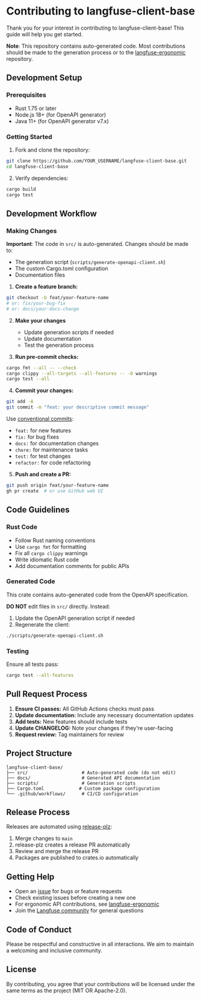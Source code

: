 # Contributing to langfuse-client-base

Thank you for your interest in contributing to langfuse-client-base! This guide will help you get started.

**Note**: This repository contains auto-generated code. Most contributions should be made to the generation process or to the [langfuse-ergonomic](https://github.com/genai-rs/langfuse-ergonomic) repository.

## Development Setup

### Prerequisites

- Rust 1.75 or later
- Node.js 18+ (for OpenAPI generator)
- Java 11+ (for OpenAPI generator v7.x)

### Getting Started

1. Fork and clone the repository:
```bash
git clone https://github.com/YOUR_USERNAME/langfuse-client-base.git
cd langfuse-client-base
```

2. Verify dependencies:
```bash
cargo build
cargo test
```

## Development Workflow

### Making Changes

**Important**: The code in `src/` is auto-generated. Changes should be made to:
- The generation script (`scripts/generate-openapi-client.sh`)
- The custom Cargo.toml configuration
- Documentation files

1. **Create a feature branch:**
```bash
git checkout -b feat/your-feature-name
# or: fix/your-bug-fix
# or: docs/your-docs-change
```

2. **Make your changes**
   - Update generation scripts if needed
   - Update documentation
   - Test the generation process

3. **Run pre-commit checks:**
```bash
cargo fmt --all -- --check
cargo clippy --all-targets --all-features -- -D warnings
cargo test --all
```

4. **Commit your changes:**
```bash
git add -A
git commit -m "feat: your descriptive commit message"
```

Use [conventional commits](https://www.conventionalcommits.org/):
- `feat:` for new features
- `fix:` for bug fixes
- `docs:` for documentation changes
- `chore:` for maintenance tasks
- `test:` for test changes
- `refactor:` for code refactoring

5. **Push and create a PR:**
```bash
git push origin feat/your-feature-name
gh pr create  # or use GitHub web UI
```

## Code Guidelines

### Rust Code

- Follow Rust naming conventions
- Use `cargo fmt` for formatting
- Fix all `cargo clippy` warnings
- Write idiomatic Rust code
- Add documentation comments for public APIs

### Generated Code

This crate contains auto-generated code from the OpenAPI specification. 

**DO NOT** edit files in `src/` directly. Instead:

1. Update the OpenAPI generation script if needed
2. Regenerate the client:
```bash
./scripts/generate-openapi-client.sh
```

### Testing

Ensure all tests pass:

```bash
cargo test --all-features
```

## Pull Request Process

1. **Ensure CI passes:** All GitHub Actions checks must pass
2. **Update documentation:** Include any necessary documentation updates
3. **Add tests:** New features should include tests
4. **Update CHANGELOG:** Note your changes if they're user-facing
5. **Request review:** Tag maintainers for review

## Project Structure

```
langfuse-client-base/
├── src/                    # Auto-generated code (do not edit)
├── docs/                   # Generated API documentation
├── scripts/                # Generation scripts
├── Cargo.toml             # Custom package configuration
└── .github/workflows/      # CI/CD configuration
```

## Release Process

Releases are automated using [release-plz](https://release-plz.ieni.dev/):

1. Merge changes to `main`
2. release-plz creates a release PR automatically
3. Review and merge the release PR
4. Packages are published to crates.io automatically

## Getting Help

- Open an [issue](https://github.com/genai-rs/langfuse-client-base/issues) for bugs or feature requests
- Check existing issues before creating a new one
- For ergonomic API contributions, see [langfuse-ergonomic](https://github.com/genai-rs/langfuse-ergonomic)
- Join the [Langfuse community](https://langfuse.com/docs/community) for general questions

## Code of Conduct

Please be respectful and constructive in all interactions. We aim to maintain a welcoming and inclusive community.

## License

By contributing, you agree that your contributions will be licensed under the same terms as the project (MIT OR Apache-2.0).